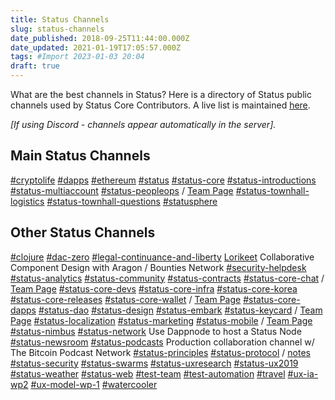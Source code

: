```yaml
---
title: Status Channels
slug: status-channels
date_published: 2018-09-25T11:44:00.000Z
date_updated: 2021-01-19T17:05:57.000Z
tags: #Import 2023-01-03 20:04
draft: true
---
```


What are the best channels in Status? Here is a directory of Status public channels used by Status Core Contributors. A live list is maintained [here](https://notes.status.im/status-channels).

*[If using Discord - channels appear automatically in the server].*

## Main Status Channels 

[#cryptolife](https://get.status.im/chat/public/cryptolife)
[#dapps](https://get.status.im/chat/public/dapps)
[#ethereum](http://get.status.im/chat/public/ethereum)
[#status](http://get.status.im/chat/public/status)
[#status-core](http://get.status.im/chat/public/status-core)
[#status-introductions](https://get.status.im/chat/public/status-introductions)
[#status-multiaccount](https://get.status.im/chat/public/status-multiaccount)
[#status-peopleops](http://get.status.im/chat/public/status-peopleops) / [Team Page](https://notes.status.im/-E61UUN3Qe-bS0WYJo5yfA)
[#status-townhall-logistics](http://get.status.im/chat/public/status-townhall-logistics)
[#status-townhall-questions](https://get.status.im/chat/public/status-townhall-questions)
[#statusphere](http://get.status.im/chat/public/statusphere)

## Other Status Channels

[#clojure](http://get.status.im/chat/public/clojure)
[#dac-zero](http://get.status.im/chat/public/dac-zero)
[#legal-continuance-and-liberty](http://get.status.im/chat/public/legal-continuance-and-liberty)
[Lorikeet](http://get.status.im/chat/public/lorikeet) Collaborative Component Design with Aragon / Bounties Network
[#security-helpdesk](http://get.status.im/chat/public/security-helpdesk)
[#status-analytics](http://get.status.im/chat/public/status-analytics)
[#status-community](http://get.status.im/chat/public/status-community)
[#status-contracts](http://get.status.im/chat/public/status-contracts)
[#status-core-chat](http://get.status.im/chat/public/status-core-chat) / [Team Page](https://notes.status.im/s/H1hqjnaq7)
[#status-core-devs](http://get.status.im/chat/public/status-core-devs)
[#status-core-infra](http://get.status.im/chat/public/status-core-infra)
[#status-core-korea](http://get.status.im/chat/public/status-core-korea)
[#status-core-releases](http://get.status.im/chat/public/status-core-releases)
[#status-core-wallet](http://get.status.im/chat/public/status-core-wallet) / [Team Page](https://notes.status.im/status-core-wallet)
[#status-core-dapps](http://get.status.im/chat/public/status-core-dapps)
[#status-dao](http://get.status.im/chat/public/status-dao)
[#status-design](http://get.status.im/chat/public/status-design)
[#status-embark](http://get.status.im/chat/public/status-embark)
[#status-keycard](http://get.status.im/chat/public/status-keycard) / [Team Page](https://notes.status.im/Uyg8wkVESjKyvwWAa19czQ)
[#status-localization](http://get.status.im/chat/public/status-localization)
[#status-marketing](http://get.status.im/chat/public/status-marketing)
[#status-mobile](http://get.status.im/chat/public/status-mobile) / [Team Page](https://notes.status.im/s/rkkfu0K5m)
[#status-nimbus](http://get.status.im/chat/public/status-nimbus)
[#status-network](http://get.status.im/chat/public/status-network) Use Dappnode to host a Status Node
[#status-newsroom](http://get.status.im/chat/public/status-newsroom)
[#status-podcasts](http://get.status.im/chat/public/status-podcasts) Production collaboration channel w/ The Bitcoin Podcast Network
[#status-principles](http://get.status.im/chat/public/status-principles)
[#status-protocol](http://get.status.im/chat/public/status-protocol) / [notes](https://hackmd.io/f_BVbRvVRViXDn08Sk4FWA)
[#status-security](http://get.status.im/chat/public/status-security)
[#status-swarms](http://get.status.im/chat/public/status-swarms)
[#status-uxresearch](http://get.status.im/chat/public/status-uxresearch)
[#status-ux2019](http://get.status.im/chat/public/status-ux2019)
[#status-weather](http://get.status.im/chat/public/status-weather)
[#status-web](http://get.status.im/chat/public/status-web)
[#test-team](http://get.status.im/chat/public/test-team)
[#test-automation](http://get.status.im/chat/public/test-automation)
[#travel](http://get.status.im/chat/public/travel)
[#ux-ia-wp2](http://get.status.im/chat/public/ux-ia-wp2)
[#ux-model-wp-1](http://get.status.im/chat/public/ux-model-wp-1)
[#watercooler](http://get.status.im/chat/public/watercooler)
